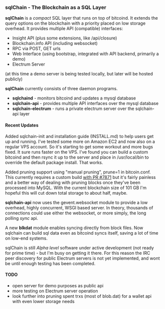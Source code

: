 ### sqlChain - The Blockchain as a SQL Layer

**sqlChain** is a *compact* SQL layer that runs on top of bitcoind. It extends the query options on the blockchain with a priority placed on low storage overhead. It provides multiple API (compatible) interfaces:

- Insight API (plus some extensions, like /api/closure)
- Blockchain.info API (including websocket)
- RPC via POST, GET urls
- Web Interface (using bootstrap, integrated with API backend, primarily a demo)
- Electrum Server

(at this time a demo server is being tested locally, but later will be hosted publicly)

**sqlChain** currently consists of three daemon programs.

- **sqlchaind**             - monitors bitcoind and updates a mysql database
- **sqlchain-api**          - provides multiple API interfaces over the mysql database
- **sqlchain-electrum**     - runs a private electrum server over the sqlchain-api layer

#### Recent Updates

Added sqlchain-init and installation guide (INSTALL.md) to help users get up and running. I've tested some more on Amazon EC2 and now also on a regular VPS account. So it's starting to get some workout and more bugs fixed. It sure runs faster on the VPS. I've found you can build a custom bitcoind and then rsync it up to the server and place in /usr/local/bin to override the default package install. That works.

Added pruning support using "manual pruning", prune=1 in bitcoin.conf. This currently requires a custom build [with PR #7871](https://github.com/bitcoin/bitcoin/pull/7871) but it's fairly painless and a better way of dealing with pruning blocks once they've been processed into MySQL. With the current blockchain size of 101 GB I'm hopeful this will cut down total storage to about half, maybe.

**sqlchain-api** now uses the gevent.websocket module to provide a low overhead, highly concurrent, WSGI based server. In theory, thousands of connections could use either the websocket, or more simply, the long polling *sync* api.

A new **blkdat** module enables syncing directly from block files. Now sqlchain can build sql data even as bitcoind syncs itself, saving a lot of time on low-end systems. 

sqlChain is still *Alpha level* software under active development (not ready for prime time) - but I'm busy on getting it there. For this reason the IRC peer discovery for public Electrum servers is not yet implemented, and wont be until enough testing has been completed.

#### TODO

- open server for demo purposes as public api
- more testing on Electrum server operation
- look further into pruning spent trxs (most of blob.dat) for a wallet api with even lower storage needs




